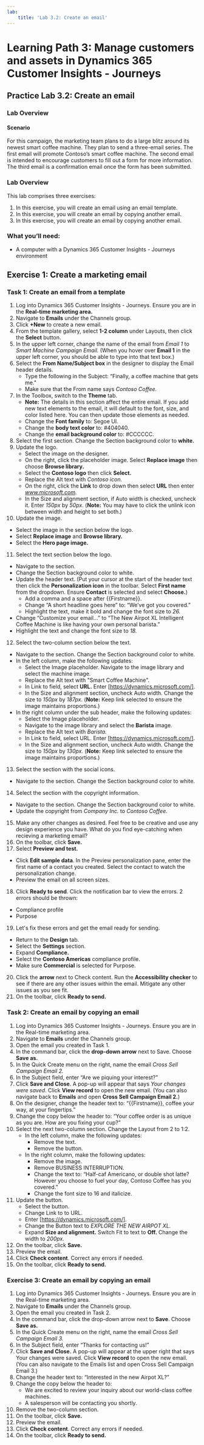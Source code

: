 ```yaml
---
lab:
    title: 'Lab 3.2: Create an email'
---
```


# Learning Path 3: Manage customers and assets in Dynamics 365 Customer Insights - Journeys

## Practice Lab 3.2: Create an email

### Lab Overview

#### Scenario
For this campaign, the marketing team plans to do a large blitz around its newest smart coffee machine. They plan to send a three-email series. The first email will promote Contoso’s smart coffee machine. The second email is intended to encourage customers to fill out a form for more information. The third email is a confirmation email once the form has been submitted.

### Lab Overview
This lab comprises three exercises:
1. In this exercise, you will create an email using an email template.
2. In this exercise, you will create an email by copying another email.
3. In this exercise, you will create an email by copying another email.

### What you’ll need:
- A computer with a Dynamics 365 Customer Insights - Journeys environment

## Exercise 1: Create a marketing email
### Task 1: Create an email from a template
1. Log into Dynamics 365 Customer Insights - Journeys. Ensure you are in the **Real-time marketing area.**
2. Navigate to **Emails** under the Channels group.
3. Click **+New** to create a new email.
4. From the template gallery, select **1-2 column** under Layouts, then click the **Select** button.
5. In the upper left corner, change the name of the email from *Email 1* to *Smart Machine Campaign Email.* (When you hover over **Email 1** in the upper left corner, you should be able to type into that text box.)
6. Select the **From Name/Subject box** in the designer to display the Email header details.
   - Type the following in the Subject: “Finally, a coffee machine that gets me."
   - Make sure that the From name says *Contoso Coffee.*
7. In the Toolbox, switch to the **Theme** tab.
   - **Note:** The details in this section affect the entire email. If you add new text elements to the email, it will default to the font, size, and color listed here. You can then update those elements as needed.
   - Change the **Font family** to: Segoe UI.
   - Change the **body text color** to: #404040.
   - Change the **email background color** to: #CCCCCC.
8. Select the first section. Change the Section background color to **white.**
9. Update the logo.
   - Select the image on the designer.
   - On the right, click the placeholder image. Select **Replace image** then choose **Browse library.**
   - Select the **Contoso logo** then click **Select.**
   - Replace the Alt text with *Contoso icon.*
   - On the right, click the **Link** to drop down then select **URL** then enter *www.microsoft.com.*
   - In the Size and alignment section, if Auto width is checked, uncheck it. Enter *150px* by *50px*. (**Note:** You may have to click the unlink icon between width and height to set both.)
10. Update the image.
   - Select the image in the section below the logo.
   - Select **Replace image** and **Browse library.**
   - Select the **Hero page image.**
11. Select the text section below the logo.
   - Navigate to the section.
   - Change the Section background color to white.
   - Update the header text. (Put your cursor at the start of the header text then click the **Personalization icon** in the toolbar. Select **First name** from the dropdown. Ensure **Contact** is selected and select **Choose.**)
     - Add a comma and a space after {{Firstname}}.
     - Change “A short headline goes here” to: “We’ve got you covered.”
     - Highlight the text, make it bold and change the font size to *26.*
   - Change “Customize your email...” to “The New Airpot XL Intelligent Coffee Machine is like having your own personal barista.”
   - Highlight the text and change the font size to *18.*
12. Select the two-column section below the text.
   - Navigate to the section. Change the Section background color to white.
   - In the left column, make the following updates:
     - Select the Image placeholder. Navigate to the image library and select the machine image.
     - Replace the Alt text with "Smart Coffee Machine".
     - In Link to field, select **URL.** Enter [https://dynamics.microsoft.com/].
     - In the Size and alignment section, uncheck Auto width. Change the size to *150px* by *187px*. (**Note:** Keep link selected to ensure the image maintains proportions.)
   - In the right column under the sub header, make the following updates:
     - Select the Image placeholder.
     - Navigate to the image library and select the **Barista** image.
     - Replace the Alt text with *Barista.*
     - In Link to field, select URL. Enter [https://dynamics.microsoft.com/].
     - In the Size and alignment section, uncheck Auto width. Change the size to *150px* by *130px.* (**Note:** Keep link selected to ensure the image maintains proportions.)
13. Select the section with the social icons.
   - Navigate to the section. Change the Section background color to white.
14. Select the section with the copyright information.
   - Navigate to the section. Change the Section background color to white.
   - Update the copyright from *Company Inc.* to *Contoso Coffee.*
15. Make any other changes as desired. Feel free to be creative and use any design experience you have. What do you find eye-catching when recieving a marketing email? 
16. On the toolbar, click **Save.**
17. Select **Preview and test.**
   - Click **Edit sample data**. In the Preview personalization pane, enter the first name of a contact you created. Select the contact to watch the personalization change.
   - Preview the email on all screen sizes.
18. Click **Ready to send**. Click the notification bar to view the errors. 2 errors should be thrown:
   - Compliance profile
   - Purpose
19. Let's fix these errors and get the email ready for sending.
   - Return to the **Design** tab.
   - Select the **Settings** section.
   - Expand **Compliance.**
   - Select the **Contoso Americas** compliance profile.
   - Make sure **Commercial** is selected for Purpose.
20. Click the **arrow** next to Check content. Run the **Accessibility checker** to see if there are any other issues within the email. Mitigate any other issues as you see fit.
21. On the toolbar, click **Ready to send.**

### Task 2: Create an email by copying an email
1. Log into Dynamics 365 Customer Insights - Journeys. Ensure you are in the Real-time marketing area.
2. Navigate to **Emails** under the Channels group.
3. Open the email you created in Task 1.
4. In the command bar, click the **drop-down arrow** next to Save. Choose **Save as.**
5. In the Quick Create menu on the right, name the email *Cross Sell Campaign Email 2.*
6. In the Subject field, enter “Are we piquing your interest?”
7. Click **Save and Close**. A pop-up will appear that says *Your changes were saved*. Click **View record** to open the new email. (You can also navigate back to **Emails** and open **Cross Sell Campaign Email 2.**)
8. On the designer, change the header text to: “{{Firstname}}, coffee your way, at your fingertips.”
9. Change the copy below the header to: “Your coffee order is as unique as you are. How are you fixing your cup?”
10. Select the next two-column section. Change the Layout from 2 to 1:2.
    - In the left column, make the following updates:
      - Remove the text.
      - Remove the button.
    - In the right column, make the following updates:
      - Remove the image.
      - Remove BUSINESS INTERRUPTION.
      - Change the text to: “Half-caf Americano, or double shot latte? However you choose to fuel your day, Contoso Coffee has you covered.” ‎
      - Change the font size to 16 and italicize.
11. Update the button.
    - Select the button.
    - Change Link to to URL.
    - Enter [https://dynamics.microsoft.com/].
    - Change the Button text to *EXPLORE THE NEW AIRPOT XL.*
    - Expand **Size and alignment.** Switch Fit to text to **Off.** Change the width to *200px.*
12. On the toolbar, click **Save.**
13. Preview the email.
14. Click **Check content**. Correct any errors if needed.
15. On the toolbar, click **Ready to send.**

### Exercise 3: Create an email by copying an email
1. Log into Dynamics 365 Customer Insights - Journeys. Ensure you are in the Real-time marketing area.
2. Navigate to **Emails** under the Channels group.
3. Open the email you created in Task 2.
4. In the command bar, click the drop-down arrow next to **Save**. Choose **Save as.**
5. In the Quick Create menu on the right, name the email *Cross Sell Campaign Email 3.*
6. In the Subject field, enter “Thanks for contacting us!”
7. Click **Save and Close.** A pop-up will appear at the upper right that says Your changes were saved. Click **View record** to open the new email. (You can also navigate to the Emails list and open Cross Sell Campaign Email 3.)
8. Change the header text to: “Interested in the new Airpot XL?”
9. Change the copy below the header to:
   - We are excited to review your inquiry about our world-class coffee machines.
   - A salesperson will be contacting you shortly.
10. Remove the two-column section.
11. On the toolbar, click **Save.**
12. Preview the email.
13. Click **Check content**. Correct any errors if needed.
14. On the toolbar, click **Ready to send.**

